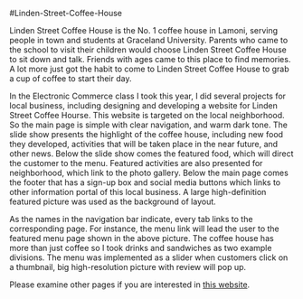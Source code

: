 #Linden-Street-Coffee-House


Linden Street Coffee House is the No. 1 coffee house in Lamoni, serving people in town and students at Graceland University. Parents who came to the school to visit their children would choose Linden Street Coffee House to sit down and talk. Friends with ages came to this place to find memories. A lot more just got the habit to come to Linden Street Coffee House to grab a cup of coffee to start their day.

In the Electronic Commerce class I took this year, I did several projects for local business, including designing and developing a website for Linden Street Coffee Hourse. This website is targeted on the local neighborhood. So the main page is simple with clear navigation, and warm dark tone. The slide show presents the highlight of the coffee house, including new food they developed, activities that will be taken place in the near future, and other news. Below the slide show comes the featured food, which will direct the customer to the menu. Featured activities are also presented for neighborhood, which link to the photo gallery. Below the main page comes the footer that has a sign-up box and social media buttons which links to other information portal of this local business. A large high-definition featured picture was used as the background of layout.

As the names in the navigation bar indicate, every tab links to the corresponding page. For instance, the menu link will lead the user to the featured menu page shown in the above picture. The coffee house has more than just coffee so I took drinks and sandwiches as two example divisions. The menu was implemented as a slider when customers click on a thumbnail, big high-resolution picture with review will pop up.

Please examine other pages if you are interested in [this website](http://chen-chen.me/project/lindenstreet/lindenstreet.html).

